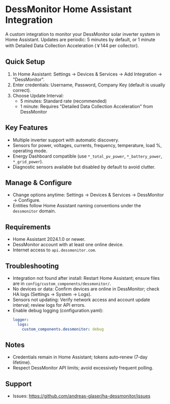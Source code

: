 # DessMonitor Home Assistant Integration

A custom integration to monitor your DessMonitor solar inverter system in Home Assistant. 
Updates are periodic: 5 minutes by default, or 1 minute with Detailed Data Collection Acceleration (￥144 per collector).

## Quick Setup
1. In Home Assistant: Settings → Devices & Services → Add Integration → "DessMonitor".
2. Enter credentials: Username, Password, Company Key (default is usually correct).
3. Choose Update Interval:
   - 5 minutes: Standard rate (recommended)
   - 1 minute: Requires "Detailed Data Collection Acceleration" from DessMonitor

## Key Features
- Multiple inverter support with automatic discovery.
- Sensors for power, voltages, currents, frequency, temperature, load %, operating mode.
- Energy Dashboard compatible (use `*_total_pv_power`, `*_battery_power`, `*_grid_power`).
- Diagnostic sensors available but disabled by default to avoid clutter.

## Manage & Configure
- Change options anytime: Settings → Devices & Services → DessMonitor → Configure.
- Entities follow Home Assistant naming conventions under the `dessmonitor` domain.

## Requirements
- Home Assistant 2024.1.0 or newer.
- DessMonitor account with at least one online device.
- Internet access to `api.dessmonitor.com`.

## Troubleshooting
- Integration not found after install: Restart Home Assistant; ensure files are in `config/custom_components/dessmonitor/`.
- No devices or data: Confirm devices are online in DessMonitor; check HA logs (Settings → System → Logs).
- Sensors not updating: Verify network access and account update interval; review logs for API errors.
- Enable debug logging (configuration.yaml):
  ```yaml
  logger:
    logs:
      custom_components.dessmonitor: debug
  ```

## Notes
- Credentials remain in Home Assistant; tokens auto‑renew (7‑day lifetime).
- Respect DessMonitor API limits; avoid excessively frequent polling.

## Support
- Issues: https://github.com/andreas-glaser/ha-dessmonitor/issues